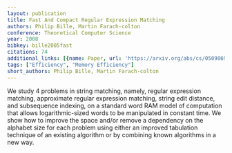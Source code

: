 ```yaml
---
layout: publication
title: Fast And Compact Regular Expression Matching
authors: Philip Bille, Martin Farach-colton
conference: Theoretical Computer Science
year: 2008
bibkey: bille2005fast
citations: 74
additional_links: [{name: Paper, url: 'https://arxiv.org/abs/cs/0509069'}]
tags: ["Efficiency", "Memory Efficiency"]
short_authors: Philip Bille, Martin Farach-colton
---
```

We study 4 problems in string matching, namely, regular expression matching,
approximate regular expression matching, string edit distance, and subsequence
indexing, on a standard word RAM model of computation that allows
logarithmic-sized words to be manipulated in constant time. We show how to
improve the space and/or remove a dependency on the alphabet size for each
problem using either an improved tabulation technique of an existing algorithm
or by combining known algorithms in a new way.